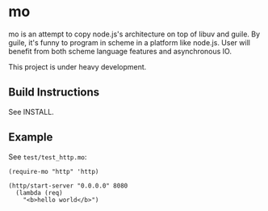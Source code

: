 # mo

mo is an attempt to copy node.js's architecture on top of libuv and guile.
By guile, it's funny to program in scheme in a platform like node.js.
User will benefit from both scheme language features and asynchronous IO.

This project is under heavy development.

## Build Instructions

See INSTALL.

## Example

See `test/test_http.mo`:

	(require-mo "http" 'http)
	
	(http/start-server "0.0.0.0" 8080
	  (lambda (req)
	    "<b>hello world</b>")


